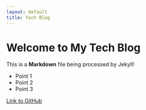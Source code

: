 ```yaml
---
layout: default
title: Tech Blog
---
```


# Welcome to My Tech Blog

This is a **Markdown** file being processed by Jekyll!

- Point 1
- Point 2
- Point 3

[Link to GitHub](https://github.com)
